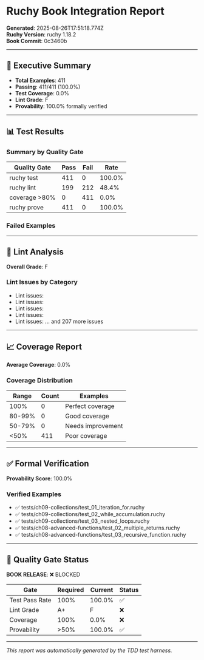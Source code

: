 # Ruchy Book Integration Report

**Generated**: 2025-08-26T17:51:18.774Z  
**Ruchy Version**: ruchy 1.18.2  
**Book Commit**: 0c3460b  

---

## 🎯 Executive Summary

- **Total Examples**: 411
- **Passing**: 411/411 (100.0%)
- **Test Coverage**: 0.0%
- **Lint Grade**: F
- **Provability**: 100.0% formally verified

---

## 📊 Test Results

### Summary by Quality Gate
| Quality Gate | Pass | Fail | Rate |
|-------------|------|------|------|
| ruchy test | 411 | 0 | 100.0% |
| ruchy lint | 199 | 212 | 48.4% |
| coverage >80% | 0 | 411 | 0.0% |
| ruchy prove | 411 | 0 | 100.0% |

### Failed Examples



---

## 🔧 Lint Analysis

**Overall Grade**: F

### Lint Issues by Category
- Lint issues: 
- Lint issues: 
- Lint issues: 
- Lint issues: 
- Lint issues: 
... and 207 more issues

---

## 📈 Coverage Report

**Average Coverage**: 0.0%

### Coverage Distribution
| Range | Count | Examples |
|-------|-------|----------|
| 100% | 0 | Perfect coverage |
| 80-99% | 0 | Good coverage |
| 50-79% | 0 | Needs improvement |
| <50% | 411 | Poor coverage |

---

## ✅ Formal Verification

**Provability Score**: 100.0%

### Verified Examples
- ✅ tests/ch09-collections/test_01_iteration_for.ruchy
- ✅ tests/ch09-collections/test_02_while_accumulation.ruchy
- ✅ tests/ch09-collections/test_03_nested_loops.ruchy
- ✅ tests/ch08-advanced-functions/test_02_multiple_returns.ruchy
- ✅ tests/ch08-advanced-functions/test_03_recursive_function.ruchy

---

## 🔴 Quality Gate Status

**BOOK RELEASE**: ❌ BLOCKED

| Gate | Required | Current | Status |
|------|----------|---------|--------|
| Test Pass Rate | 100% | 100.0% | ✅ |
| Lint Grade | A+ | F | ❌ |
| Coverage | 100% | 0.0% | ❌ |
| Provability | >50% | 100.0% | ✅ |

---

*This report was automatically generated by the TDD test harness.*
